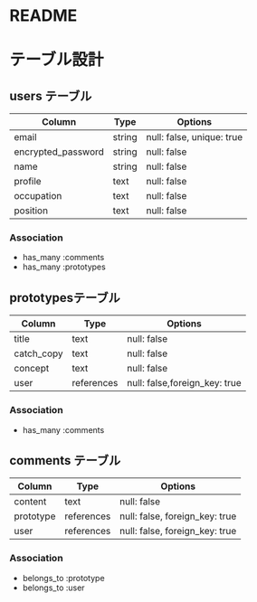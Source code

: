# README

# テーブル設計

## users テーブル

| Column             | Type   | Options     |
| ------------------ | ------ | ----------- |
| email              | string | null: false, unique: true |
| encrypted_password | string | null: false |
| name               | string | null: false |
| profile            | text   | null: false |
| occupation         | text   | null: false |
| position           | text   | null: false |

### Association

- has_many :comments
- has_many :prototypes

##  prototypesテーブル

| Column      | Type      | Options     |
| ----------- | --------- | ----------- |
| title       | text      | null: false |
| catch_copy  | text      | null: false |
| concept     | text      | null: false |
| user        | references| null: false,foreign_key: true |

### Association

- has_many :comments

## comments テーブル

| Column    | Type       | Options                        |
| --------- | ---------- | ------------------------------ |
| content   | text       | null: false                    |
| prototype | references | null: false, foreign_key: true |
| user      | references | null: false, foreign_key: true |

### Association

- belongs_to :prototype
- belongs_to :user
